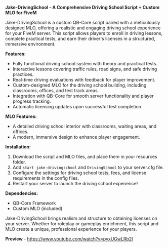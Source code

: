 **Jake-DrivingSchool - A Comprehensive Driving School Script + Custom MLO for FiveM**

Jake-DrivingSchool is a custom QB-Core script paired with a meticulously designed MLO, offering a realistic and engaging driving school experience for your FiveM server. This script allows players to enroll in driving lessons, complete practical tests, and earn their driver's licenses in a structured, immersive environment.

**Features:**
- Fully functional driving school system with theory and practical tests.
- Interactive lessons covering traffic rules, road signs, and safe driving practices.
- Real-time driving evaluations with feedback for player improvement.
- Custom-designed MLO for the driving school building, including classrooms, offices, and test track areas.
- Integration with QB-Core for smooth server functionality and player progress tracking.
- Automatic licensing updates upon successful test completion.

**MLO Features:**
- A detailed driving school interior with classrooms, waiting areas, and offices.
- A modern, immersive design to enhance player engagement.

**Installation:**
1. Download the script and MLO files, and place them in your resources folder.
2. Add `start jake-drivingschool` and `DrivingSchool` to your server.cfg file.
3. Configure the settings for driving school tests, fees, and license requirements in the config files.
4. Restart your server to launch the driving school experience!

**Dependencies:**
- QB-Core Framework
- Custom MLO (included)

Jake-DrivingSchool brings realism and structure to obtaining licenses on your server. Whether for roleplay or gameplay enrichment, this script and MLO create a unique, professional experience for your players.

**Preview** - https://www.youtube.com/watch?v=pyxUGwLRb2I
